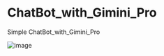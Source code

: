 # ChatBot_with_Gimini_Pro
Simple ChatBot_with_Gimini_Pro



![image](https://github.com/Praveenku32k/ChatBot_with_Gimini_Pro/assets/68581081/9ad16a84-b10e-44b4-8431-d5f9264aa88f)

